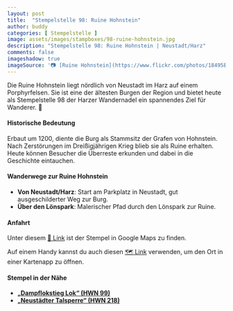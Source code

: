 ```yaml
---
layout: post
title:  "Stempelstelle 98: Ruine Hohnstein"
author: buddy
categories: [ Stempelstelle ]
image: assets/images/stampboxes/98-ruine-hohnstein.jpg
description: "Stempelstelle 98: Ruine Hohnstein | Neustadt/Harz"
comments: false
imageshadow: true
imageSource: '📷 [Ruine Hohnstein](https://www.flickr.com/photos/184958786@N04/49212569986/) von Carola Ballat unter Lizenz [CC BY-SA 2.0](https://creativecommons.org/licenses/by-sa/2.0/)'
---
```


Die Ruine Hohnstein liegt nördlich von Neustadt im Harz auf einem Porphyrfelsen. Sie ist eine der ältesten Burgen der Region und bietet heute als Stempelstelle 98 der Harzer Wandernadel ein spannendes Ziel für Wanderer. 🏰

#### Historische Bedeutung

Erbaut um 1200, diente die Burg als Stammsitz der Grafen von Hohnstein. Nach Zerstörungen im Dreißigjährigen Krieg blieb sie als Ruine erhalten. Heute können Besucher die Überreste erkunden und dabei in die Geschichte eintauchen.

#### Wanderwege zur Ruine Hohnstein

- **Von Neustadt/Harz**: Start am Parkplatz in Neustadt, gut ausgeschilderter Weg zur Burg.
- **Über den Lönspark**: Malerischer Pfad durch den Lönspark zur Ruine.

#### Anfahrt

Unter diesem [📍 Link](https://www.google.com/maps/dir/?api=1&origin=&destination=51.5698%2C%2010.83748) ist der Stempel in Google Maps zu finden.

<div class="android-only">
  Auf einem Handy kannst du auch diesen 
  <a href="geo:51.5698,10.83748">🗺️ Link</a> 
  verwenden, um den Ort in einer Kartenapp zu öffnen.
  <p></p>
</div>

#### Stempel in der Nähe

- [**„Dampflokstieg Lok“ (HWN 99)**](/stempelstelle-99-dampflokstieg-lok)
- [**„Neustädter Talsperre“ (HWN 218)**](/stempelstelle-218-neustaedter-talsperre)
